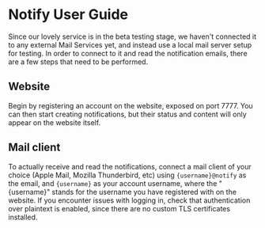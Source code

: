 # Notify User Guide

Since our lovely service is in the beta testing stage, we haven't connected it to any external Mail Services yet, and instead use a local mail server setup for testing. In order to connect to it and read the notification emails, there are a few steps that need to be performed.

## Website

Begin by registering an account on the website, exposed on port 7777. You can then start creating notifications, but their status and content will only appear on the website itself.

## Mail client

To actually receive and read the notifications, connect a mail client of your choice (Apple Mail, Mozilla Thunderbird, etc) using `{username}@notify` as the email, and `{username}` as your account username, where the "{username}" stands for the username you have registered with on the website. If you encounter issues with logging in, check that authentication over plaintext is enabled, since there are no custom TLS certificates installed.
